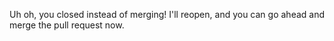 Uh oh, you closed instead of merging! I'll reopen, and you can go ahead and merge the pull request now.
